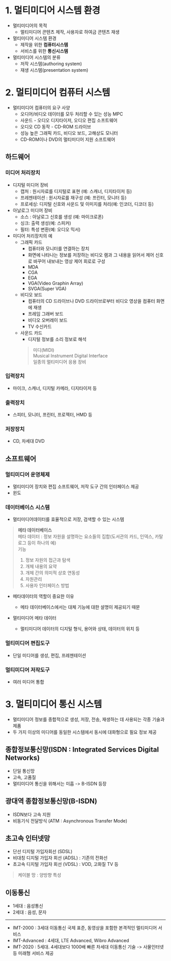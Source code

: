 # 1. 멀티미디어 시스템 환경
* 멀티미디어의 목적
  * 멀티미디어 콘텐츠 제작, 사용자로 하여금 콘텐츠 재생
* 멀티미디어 시스템 환경
  * 제작을 위한 **컴퓨터시스템**
  * 서비스를 위한 **통신시스템**
* 멀티미디어 시스템의 분류
  * 저작 시스템(authoring system)
  * 재생 시스템(presentation system)

# 2. 멀티미디어 컴퓨터 시스템
* 멀티미디어 컴퓨터의 요구 사양
  * 오디어/비디오 데이터를 모두 처리할 수 있는 성능 MPC
  * 사운드 - 오디오 디지타이저, 오디오 편집 소프트웨어
  * 오디오 CD 동작 - CD-ROM 드라이브
  * 성능 높은 그래픽 카드, 비디오 보드, 고해상도 모니터
  * CD-ROM이나 DVD의 멀티미디어 지원 소프트웨어

## 하드웨어
### 미디어 처리장치
* 디지털 미디어 장비
  * 캡처 : 원시자료를 디지털로 표현 (예: 스캐너, 디지타이저 등)
  * 프레젠테이션 : 원시자료를 재구성 (예: 프린터, 모니터 등)
  * 프로세싱: 디지털 신호와 사운드 및 이미지를 처리(예: 인코더, 디코더 등)
* 아날로그 미디어 장비
  * 소스 : 아날로그 신호를 생성 (예: 마이크로폰)
  * 싱크: 출력 생성(예: 스피커)
  * 필터: 특성 변환(예: 오디오 믹서)
* 미디어 처리장치의 예
  * 그래픽 카드
    * 컴퓨터와 모니터를 연결하는 장치
    * 화면에 나타나는 정보를 저장하는 비디오 램과 그 내용을 읽어서 제어 신호로 바꾸어 내보내는 영상 제어 회로로 구성
    * MDA
    * CGA
    * EGA
    * VGA(Video Graphin Array)
    * SVGA(Super VGA)
  * 비디오 보드
    * 컴퓨터의 CD 드라이브나 DVD 드라이브로부터 비디오 영상을 컴퓨터 화면에 재생
    * 프레임 그래버 보드
    * 비디오 오버레이 보드
    * TV 수신카드
  * 사운드 카드
    * 디지털 정보를 소리 정보로 해석
    > 미디(MIDI)  
  Musical Instrument Digital Interface   
  일종의 멀티미디어 응용 장비
    
### 입력장치
* 마이크, 스캐너, 디지털 카메라, 디지타이저 등

### 출력장치
* 스피터, 모니터, 프린터, 프로젝터, HMD 등

### 저장장치
* CD, 차세대 DVD

## 소프트웨어

### 멀티미디어 운영체제
* 멀티미디어 장치와 편집 소프트웨어, 저작 도구 간의 인터페이스 제공
* 윈도
### 데이터베이스 시스템
* 멀티미디어데이터를 효율적으로 저장, 검색할 수 있는 시스템

> **메타 데이터베이스**  
> 메타 데이터 : 정보 자원을 설명하는 요소들의 집합(도서관의 카드, 인덱스, 카탈로그 등이 하나의 예)   
> 기능  
> 1. 정보 자원의 접근과 탐색
> 2. 개체 내용의 요약
> 3. 개체 간의 의미적 상호 연동성
> 4. 자원관리
> 5. 사용자 인터페이스 방법

* 메타데이터의 역할이 중요한 이유
  * 메타 데이터베이스에서는 대체 기능에 대한 설명이 제공되기 때문

* 멀티미디어 메타 데이터
  * 멀티미디어 데이터의 디지털 형식, 용어와 상태, 데이터의 위치 등

### 멀티미디어 편집도구
* 단일 미디어를 생성, 편집, 프레젠테이션

### 멀티미디어 저작도구
* 여러 미디어 통합


# 3. 멀티미디어 통신 시스템
* 멀티미디어 정보를 종합적으로 생성, 저장, 전송, 재생하는 데 사용되는 각종 기술과 제품
* 두 가지 이상의 미디어를 동일한 시스템에서 동시에 대화형으로 필요 정보 제공

## 종합정보통신망(ISDN : Integrated Services Digital Networks)
* 단일 통신망
* 고속, 고품질
* 멀티미디어 통신을 위해서는 미흡 -> B-ISDN 등장

## 광대역 종합정보통신망(B-ISDN)
* ISDN보다 고속 지원
* 비동기식 전달방식 (ATM : Asynchronous Transfer Mode)

## 초고속 인터넷망
* 단선 디지털 가입자회선 (SDSL)
* 비대칭 디지털 가입자 회선 (ADSL) : 기존의 전화선
* 초고속 디지털 가입자 회선 (VDSL) : VOD, 고화질 TV 등
> 케이블 망 : 양방향 특성

## 이동통신
* 1세대 : 음성통신
* 2세대 : 음성, 문자
---

* IMT-2000 : 3세대 이동통신 국제 표준, 동영상을 포함한 본격적인 멀티미디어 서비스
* IMT-Advanced : 4세대, LTE Advanced, Wibro Advanced
* IMT-2020 : 5세대. 4세대보다 1000배 빠른 차세대 이동통신 기술 -> 사물인터넷 등 미래형 서비스 제공